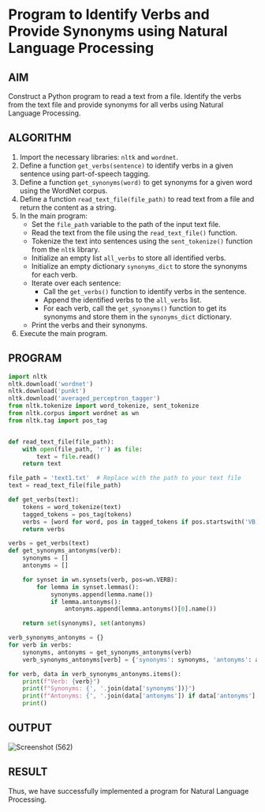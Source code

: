 # Program to Identify Verbs and Provide Synonyms using Natural Language Processing

## AIM
Construct a Python program to read a text from a file. Identify the verbs from the text file and provide synonyms for all verbs using Natural Language Processing.

## ALGORITHM
1. Import the necessary libraries: `nltk` and `wordnet`.
2. Define a function `get_verbs(sentence)` to identify verbs in a given sentence using part-of-speech tagging.
3. Define a function `get_synonyms(word)` to get synonyms for a given word using the WordNet corpus.
4. Define a function `read_text_file(file_path)` to read text from a file and return the content as a string.
5. In the main program:
   - Set the `file_path` variable to the path of the input text file.
   - Read the text from the file using the `read_text_file()` function.
   - Tokenize the text into sentences using the `sent_tokenize()` function from the `nltk` library.
   - Initialize an empty list `all_verbs` to store all identified verbs.
   - Initialize an empty dictionary `synonyms_dict` to store the synonyms for each verb.
   - Iterate over each sentence:
     - Call the `get_verbs()` function to identify verbs in the sentence.
     - Append the identified verbs to the `all_verbs` list.
     - For each verb, call the `get_synonyms()` function to get its synonyms and store them in the `synonyms_dict` dictionary.
   - Print the verbs and their synonyms.
6. Execute the main program.

## PROGRAM
```python
import nltk
nltk.download('wordnet')
nltk.download('punkt')
nltk.download('averaged_perceptron_tagger')
from nltk.tokenize import word_tokenize, sent_tokenize
from nltk.corpus import wordnet as wn
from nltk.tag import pos_tag


def read_text_file(file_path):
    with open(file_path, 'r') as file:
        text = file.read()
    return text

file_path = 'text1.txt'  # Replace with the path to your text file
text = read_text_file(file_path)

def get_verbs(text):
    tokens = word_tokenize(text)
    tagged_tokens = pos_tag(tokens)
    verbs = [word for word, pos in tagged_tokens if pos.startswith('VB')]
    return verbs

verbs = get_verbs(text)
def get_synonyms_antonyms(verb):
    synonyms = []
    antonyms = []

    for synset in wn.synsets(verb, pos=wn.VERB):
        for lemma in synset.lemmas():
            synonyms.append(lemma.name())
            if lemma.antonyms():
                antonyms.append(lemma.antonyms()[0].name())

    return set(synonyms), set(antonyms)

verb_synonyms_antonyms = {}
for verb in verbs:
    synonyms, antonyms = get_synonyms_antonyms(verb)
    verb_synonyms_antonyms[verb] = {'synonyms': synonyms, 'antonyms': antonyms}

for verb, data in verb_synonyms_antonyms.items():
    print(f"Verb: {verb}")
    print(f"Synonyms: {', '.join(data['synonyms'])}")
    print(f"Antonyms: {', '.join(data['antonyms']) if data['antonyms'] else 'No antonyms found.'}")
    print()

```
## OUTPUT
![Screenshot (562)](https://github.com/kumaranricky/Experiment-6---Implementation-of-Semantic-Analysis/assets/75243072/994f8f5e-5a6d-4398-a426-11d98fb49646)

## RESULT
Thus, we have successfully implemented a program for Natural Language Processing.

